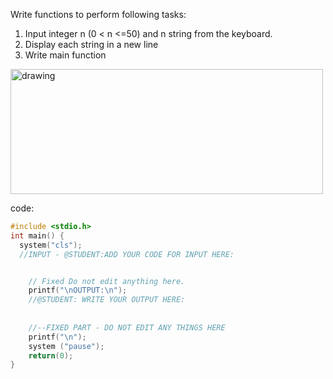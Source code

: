 
Write functions to perform following tasks:
1. Input integer n (0 < n <=50) and n string from the keyboard.
2. Display each string in a new line
3. Write main function

<img src="images/1501.png" alt="drawing" style="width:500px; height:200px"/>


code:
```cpp
#include <stdio.h>
int main() {
  system("cls");
  //INPUT - @STUDENT:ADD YOUR CODE FOR INPUT HERE:


    // Fixed Do not edit anything here.
    printf("\nOUTPUT:\n");
    //@STUDENT: WRITE YOUR OUTPUT HERE:
      
    
    //--FIXED PART - DO NOT EDIT ANY THINGS HERE
    printf("\n");
    system ("pause");
    return(0);
}
```

